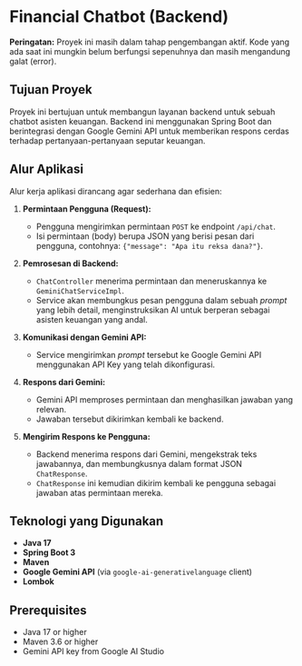 # Financial Chatbot (Backend)

**Peringatan:** Proyek ini masih dalam tahap pengembangan aktif. Kode yang ada saat ini mungkin belum berfungsi sepenuhnya dan masih mengandung galat (error).

## Tujuan Proyek

Proyek ini bertujuan untuk membangun layanan backend untuk sebuah chatbot asisten keuangan. Backend ini menggunakan Spring Boot dan berintegrasi dengan Google Gemini API untuk memberikan respons cerdas terhadap pertanyaan-pertanyaan seputar keuangan.

## Alur Aplikasi

Alur kerja aplikasi dirancang agar sederhana dan efisien:

1.  **Permintaan Pengguna (Request):**
    - Pengguna mengirimkan permintaan `POST` ke endpoint `/api/chat`.
    - Isi permintaan (body) berupa JSON yang berisi pesan dari pengguna, contohnya: `{"message": "Apa itu reksa dana?"}`.

2.  **Pemrosesan di Backend:**
    - `ChatController` menerima permintaan dan meneruskannya ke `GeminiChatServiceImpl`.
    - Service akan membungkus pesan pengguna dalam sebuah *prompt* yang lebih detail, menginstruksikan AI untuk berperan sebagai asisten keuangan yang andal.

3.  **Komunikasi dengan Gemini API:**
    - Service mengirimkan *prompt* tersebut ke Google Gemini API menggunakan API Key yang telah dikonfigurasi.

4.  **Respons dari Gemini:**
    - Gemini API memproses permintaan dan menghasilkan jawaban yang relevan.
    - Jawaban tersebut dikirimkan kembali ke backend.

5.  **Mengirim Respons ke Pengguna:**
    - Backend menerima respons dari Gemini, mengekstrak teks jawabannya, dan membungkusnya dalam format JSON `ChatResponse`.
    - `ChatResponse` ini kemudian dikirim kembali ke pengguna sebagai jawaban atas permintaan mereka.

## Teknologi yang Digunakan

-   **Java 17**
-   **Spring Boot 3**
-   **Maven**
-   **Google Gemini API** (via `google-ai-generativelanguage` client)
-   **Lombok**

## Prerequisites

- Java 17 or higher
- Maven 3.6 or higher
- Gemini API key from Google AI Studio
